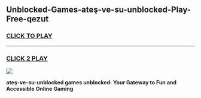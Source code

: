 
## Unblocked-Games-ateş-ve-su-unblocked-Play-Free-qezut
<h3>
<a href="https://premium76.site?title=ateş-ve-su-unblocked&ref=12A">CLICK TO PLAY</a></h3>
<hr>

<h3>
<a href="https://premium76.site?title=ateş-ve-su-unblocked&ref=12A">CLICK 2 PLAY</a>
  
</h3>

<a href="https://premium76.site?title=ateş-ve-su-unblocked&ref=12A"><img src="https://clearcache.store/games.png"></a>


**ateş-ve-su-unblocked games unblocked: Your Gateway to Fun and Accessible Online Gaming**
